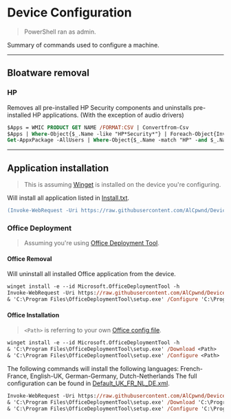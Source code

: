 # Device Configuration
> PowerShell ran as admin.

Summary of commands used to configure a machine.

---

## Bloatware removal

### HP
Removes all pre-installed HP Security components and uninstalls pre-installed HP applications. (With the exception of audio drivers)
```ps
$Apps = WMIC PRODUCT GET NAME /FORMAT:CSV | Convertfrom-Csv
$Apps | Where-Object{$_.Name -like "HP*Security*"} | Foreach-Object{Invoke-Expression "cmd /c wmic product where `"Name like `'$($_.Name)`'`" call uninstall /nointeractive"}
Get-AppxPackage -AllUsers | Where-Object{$_.Name -match "HP" -and $_.Name -notmatch "Realtek"} | Remove-AppxPackage -AllUsers
```

---

## Application installation
> This is assuming [Winget](https://learn.microsoft.com/en-us/windows/package-manager/winget/) is installed on the device you're configuring.

Will install all application listed in [Install.txt](Install.txt).
```ps
(Invoke-WebRequest -Uri https://raw.githubusercontent.com/AlCpwnd/DeviceConfig/main/Install.txt -UseBasicParsing).Content.Split() | ForEach-Object{winget install -e --id $_ -h}
```

### Office Deployment
> Assuming you're using [Office Deployment Tool](https://www.microsoft.com/en-us/download/details.aspx?id=49117).
#### Office Removal
Will uninstall all installed Office application from the device.
```ps
winget install -e --id Microsoft.OfficeDeploymentTool -h
Invoke-WebRequest -Uri https://raw.githubusercontent.com/AlCpwnd/DeviceConfig/main/OdtUninstall.xml -OutFile "C:\Program Files\OfficeDeploymentTool\Uninstall.xml" -UseBasicParsing
& 'C:\Program Files\OfficeDeploymentTool\setup.exe' /Configure 'C:\Program Files\OfficeDeploymentTool\Uninstall.xml'
```

#### Office Installation
> `<Path>` is referring to your own [Office config file](https://config.office.com/deploymentsettings).
```ps
winget install -e --id Microsoft.OfficeDeploymentTool -h
& 'C:\Program Files\OfficeDeploymentTool\setup.exe' /Download <Path>
& 'C:\Program Files\OfficeDeploymentTool\setup.exe' /Configure <Path>
```

The following commands will install the following languages: French-France, English-UK, German-Germany, Dutch-Netherlands
The full configuration can be found in [Default_UK_FR_NL_DE.xml](Default_UK_FR_NL_DE.xml).
```ps
Invoke-WebRequest -Uri https://raw.githubusercontent.com/AlCpwnd/DeviceConfig/main/Default_UK_FR_NL_DE.xml -OutFile "C:\Program Files\OfficeDeploymentTool\Default.xml"
& 'C:\Program Files\OfficeDeploymentTool\setup.exe' /Download 'C:\Program Files\OfficeDeploymentTool\Default.xml'
& 'C:\Program Files\OfficeDeploymentTool\setup.exe' /Configure 'C:\Program Files\OfficeDeploymentTool\Default.xml'
```